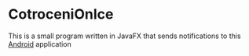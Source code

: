 # CotroceniOnIce

This is a small program written in JavaFX that sends notifications
to this [Android](https://github.com/Brenin/Stuff/tree/master/Android/FCMTesting) application

